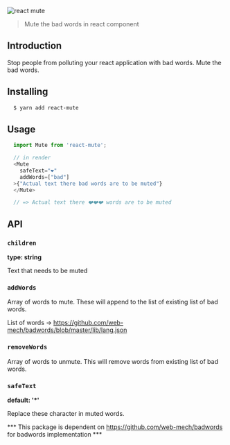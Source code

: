 ![react mute](https://raw.githubusercontent.com/ajaymathur/react-mute/master/github/banner.png)

> Mute the bad words in react component

## Introduction

Stop people from polluting your react application with bad words. Mute the bad words.

## Installing

```sh
  $ yarn add react-mute
```

## Usage

```js
  import Mute from 'react-mute';

  // in render
  <Mute
    safeText="❤️"
    addWords=["bad"]
  >{"Actual text there bad words are to be muted"}
  </Mute>

  // => Actual text there ❤️❤️❤️ words are to be muted
```

## API

### **`children`**

**type: string**

Text that needs to be muted

### **`addWords`**

Array of words to mute. These will append to the list of existing list of bad words. 

List of words &rarr; https://github.com/web-mech/badwords/blob/master/lib/lang.json

### **`removeWords`**

Array of words to unmute. This will remove words from existing list of bad words.

### **`safeText`** 

**default: '*'**

Replace these character in muted words.

*** This package is dependent on https://github.com/web-mech/badwords for badwords implementation ***
